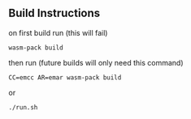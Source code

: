 ## Build Instructions
on first build run (this will fail)
```
wasm-pack build
```

then run (future builds will only need this command)
```
CC=emcc AR=emar wasm-pack build
```

or
```
./run.sh
```

